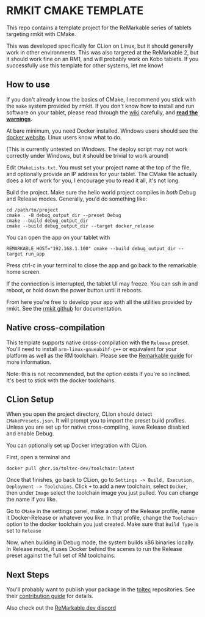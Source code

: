 # RMKIT CMAKE TEMPLATE

This repo contains a template project for the ReMarkable series of tablets targeting rmkit with CMake.

This was developed specifically for CLion on Linux, but it should generally work in other environments. This was also targeted at the ReMarkable 2, but it should work fine on an RM1, and will probably work on Kobo tablets. If you successfully use this template for other systems, let me know!

## How to use

If you don't already know the basics of CMake, I recommend you stick with the `make` system provided by rmkit. If you don't know how to install and run software on your tablet, please read through the [wiki](https://remarkable.guide/index.html) carefully, and [**read the warnings**](https://toltec-dev.org/#install-toltec).

At bare minimum, you need Docker installed. Windows users should see the [docker website](https://docs.docker.com/desktop/install/windows-install/). Linux users know what to do.

(This is currently untested on Windows. The deploy script may not work correctly under Windows, but it should be trivial to work around)

Edit `CMakeLists.txt`. You must set your project name at the top of the file, and optionally provide an IP address for your tablet. The CMake file actually does a lot of work for you, I encourage you to read it all, it's not long.

Build the project. Make sure the hello world project compiles in *both* Debug and Release modes. Generally, you'd do something like:
```shell
cd /path/to/project
cmake . -B debug_output_dir --preset Debug
cmake --build debug_output_dir
cmake --build debug_output_dir --target docker_release
```

You can open the app on your tablet with
```shell
REMARKABLE_HOST="192.168.1.100" cmake --build debug_output_dir --target run_app
```

Press ctrl-c in your terminal to close the app and go back to the remarkable home screen.

If the connection is interrupted, the tablet UI may freeze. You can ssh in and reboot, or hold down the power button until it reboots.

From here you're free to develop your app with all the utilities provided by rmkit. See the [rmkit github](https://github.com/rmkit-dev/rmkit) for documentation.

## Native cross-compilation

This template supports native cross-compilation with the `Release` preset. You'll need to install `arm-linux-gnueabihf-g++` or equivalent for your platform as well as the RM toolchain. Please see the [Remarkable guide](https://remarkable.guide/devel/toolchains.html) for more information.

Note: this is not recommended, but the option exists if you're so inclined. It's best to stick with the docker toolchains.

## CLion Setup

When you open the project directory, CLion should detect `CMakePresets.json`. It will prompt you to import the preset build profiles. Unless you are set up for native cross-compiling, leave Release disabled and enable Debug.

You can optionally set up Docker integration with CLion.

First, open a terminal and 
```shell
docker pull ghcr.io/toltec-dev/toolchain:latest
```

Once that finishes, go back to CLion, go to `Settings -> Build, Execution, Deployment -> Toolchains`. Click `+` to add a new toolchain, select `Docker`, then under `Image` select the toolchain image you just pulled. You can change the name if you like.

Go to `CMake` in the settings panel, make a *copy* of the Release profile, name it Docker-Release or whatever you like. In that profile, change the `Toolchain` option to the docker toolchain you just created. Make sure that `Build Type` is set to `Release`

Now, when building in Debug mode, the system builds x86 binaries locally. In Release mode, it uses Docker behind the scenes to run the Release preset against the full set of RM toolchains.

## Next Steps

You'll probably want to publish your package in the [toltec](https://toltec-dev.org/) repositories. See their [contribution guide](https://github.com/toltec-dev/toltec/blob/stable/docs/contributing.md) for details.

Also check out the [ReMarkable dev discord](https://discord.gg/ATqQGfu)
